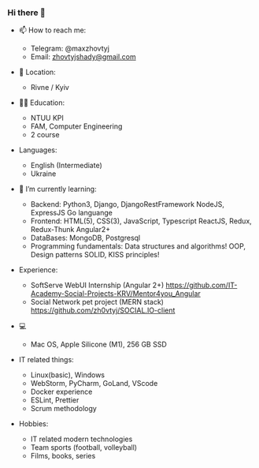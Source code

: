 ### Hi there 👋

<!--
**zh0vtyj/zh0vtyj** is a ✨ _special_ ✨ repository because its `README.md` (this file) appears on your GitHub profile.

Here are some ideas to get you started:
-->

- 📫 How to reach me: 
    * Telegram: @maxzhovtyj
    * Email: zhovtyjshady@gmail.com
    
- 📍 Location:
    * Rivne / Kyiv
    
- 🧑‍🎓 Education:
    * NTUU KPI
    * FAM, Computer Engineering
    * 2 course
    
- Languages:
    * English (Intermediate)
    * Ukraine
    
- 🌱 I’m currently learning:
    * Backend: 
        Python3, Django, DjangoRestFramework
        NodeJS, ExpressJS
        Go languange
    * Frontend:
        HTML(5), CSS(3), JavaScript, Typescript
        ReactJS, Redux, Redux-Thunk
        Angular2+
    * DataBases:
        MongoDB, Postgresql
    * Programming fundamentals:
        Data structures and algorithms!
        OOP, Design patterns
        SOLID, KISS principles!
        
- Experience:
    * SoftServe WebUI Internship (Angular 2+) https://github.com/IT-Academy-Social-Projects-KRV/Mentor4you_Angular
    * Social Network pet project (MERN stack) https://github.com/zh0vtyj/SOCIAL.IO-client
     
- 💻 
    * Mac OS, Apple Silicone (M1), 256 GB SSD
   
- IT related things:
    * Linux(basic), Windows
    * WebStorm, PyCharm, GoLand, VScode
    * Docker experience
    * ESLint, Prettier 
    * Scrum methodology

- Hobbies:
    * IT related modern technologies
    * Team sports (football, volleyball)
    * Films, books, series 
